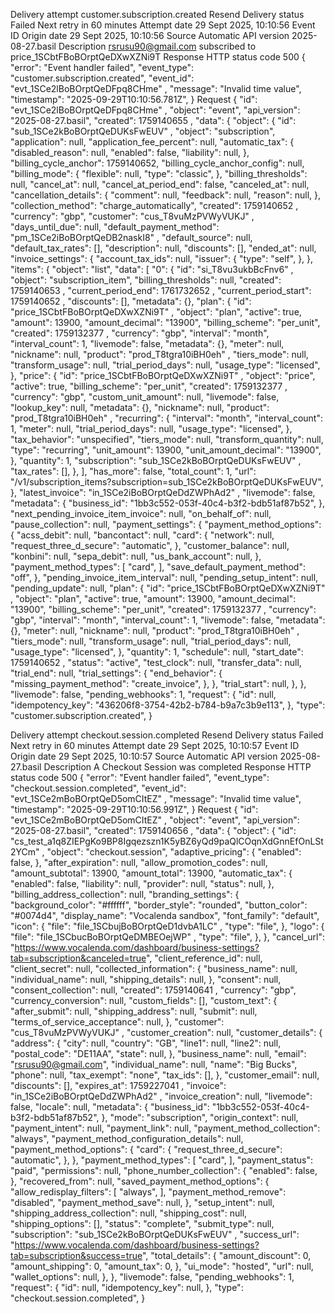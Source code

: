 Delivery attempt
customer.subscription.created
Resend
Delivery status
Failed
Next retry in 60 minutes
Attempt date
29 Sept 2025, 10:10:56
Event ID
Origin date
29 Sept 2025, 10:10:56
Source
Automatic
API version
2025-08-27.basil
Description
rsrusu90@gmail.com subscribed to price_1SCbtFBoBOrptQeDXwXZNi9T
Response
HTTP status code
500
{
"error": 
"Event handler failed",
"event_type": 
"customer.subscription.created",
"event_id": 
"evt_1SCe2lBoBOrptQeDFpq8CHme"
,
"message": 
"Invalid time value",
"timestamp": 
"2025-09-29T10:10:56.781Z",
}
Request
{
"id": 
"evt_1SCe2lBoBOrptQeDFpq8CHme"
,
"object": 
"event",
"api_version": 
"2025-08-27.basil",
"created": 
1759140655
,
"data": {
"object": {
"id": 
"sub_1SCe2kBoBOrptQeDUKsFwEUV"
,
"object": 
"subscription",
"application": 
null,
"application_fee_percent": 
null,
"automatic_tax": {
"disabled_reason": 
null,
"enabled": 
false,
"liability": 
null,
},
"billing_cycle_anchor": 
1759140652,
"billing_cycle_anchor_config": 
null,
"billing_mode": {
"flexible": 
null,
"type": 
"classic",
},
"billing_thresholds": 
null,
"cancel_at": 
null,
"cancel_at_period_end": 
false,
"canceled_at": 
null,
"cancellation_details": {
"comment": 
null,
"feedback": 
null,
"reason": 
null,
},
"collection_method": 
"charge_automatically",
"created": 
1759140652
,
"currency": 
"gbp",
"customer": 
"cus_T8vuMzPVWyVUKJ"
,
"days_until_due": 
null,
"default_payment_method": 
"pm_1SCe2iBoBOrptQeDB2naskI8"
,
"default_source": 
null,
"default_tax_rates": [],
"description": 
null,
"discounts": [],
"ended_at": 
null,
"invoice_settings": {
"account_tax_ids": 
null,
"issuer": {
"type": 
"self",
},
},
"items": {
"object": 
"list",
"data": [
"0": {
"id": 
"si_T8vu3ukbBcFnv6"
,
"object": 
"subscription_item",
"billing_thresholds": 
null,
"created": 
1759140653
,
"current_period_end": 
1761732652
,
"current_period_start": 
1759140652
,
"discounts": [],
"metadata": {},
"plan": {
"id": 
"price_1SCbtFBoBOrptQeDXwXZNi9T"
,
"object": 
"plan",
"active": 
true,
"amount": 
13900,
"amount_decimal": 
"13900",
"billing_scheme": 
"per_unit",
"created": 
1759132377
,
"currency": 
"gbp",
"interval": 
"month",
"interval_count": 
1,
"livemode": 
false,
"metadata": {},
"meter": 
null,
"nickname": 
null,
"product": 
"prod_T8tgra10iBH0eh"
,
"tiers_mode": 
null,
"transform_usage": 
null,
"trial_period_days": 
null,
"usage_type": 
"licensed",
},
"price": {
"id": 
"price_1SCbtFBoBOrptQeDXwXZNi9T"
,
"object": 
"price",
"active": 
true,
"billing_scheme": 
"per_unit",
"created": 
1759132377
,
"currency": 
"gbp",
"custom_unit_amount": 
null,
"livemode": 
false,
"lookup_key": 
null,
"metadata": {},
"nickname": 
null,
"product": 
"prod_T8tgra10iBH0eh"
,
"recurring": {
"interval": 
"month",
"interval_count": 
1,
"meter": 
null,
"trial_period_days": 
null,
"usage_type": 
"licensed",
},
"tax_behavior": 
"unspecified",
"tiers_mode": 
null,
"transform_quantity": 
null,
"type": 
"recurring",
"unit_amount": 
13900,
"unit_amount_decimal": 
"13900",
},
"quantity": 
1,
"subscription": 
"sub_1SCe2kBoBOrptQeDUKsFwEUV"
,
"tax_rates": [],
},
],
"has_more": 
false,
"total_count": 
1,
"url": 
"/v1/subscription_items?subscription=sub_1SCe2kBoBOrptQeDUKsFwEUV",
},
"latest_invoice": 
"in_1SCe2iBoBOrptQeDdZWPhAd2"
,
"livemode": 
false,
"metadata": {
"business_id": 
"1bb3c552-053f-40c4-b3f2-bdb51af87b52",
},
"next_pending_invoice_item_invoice": 
null,
"on_behalf_of": 
null,
"pause_collection": 
null,
"payment_settings": {
"payment_method_options": {
"acss_debit": 
null,
"bancontact": 
null,
"card": {
"network": 
null,
"request_three_d_secure": 
"automatic",
},
"customer_balance": 
null,
"konbini": 
null,
"sepa_debit": 
null,
"us_bank_account": 
null,
},
"payment_method_types": [
"card",
],
"save_default_payment_method": 
"off",
},
"pending_invoice_item_interval": 
null,
"pending_setup_intent": 
null,
"pending_update": 
null,
"plan": {
"id": 
"price_1SCbtFBoBOrptQeDXwXZNi9T"
,
"object": 
"plan",
"active": 
true,
"amount": 
13900,
"amount_decimal": 
"13900",
"billing_scheme": 
"per_unit",
"created": 
1759132377
,
"currency": 
"gbp",
"interval": 
"month",
"interval_count": 
1,
"livemode": 
false,
"metadata": {},
"meter": 
null,
"nickname": 
null,
"product": 
"prod_T8tgra10iBH0eh"
,
"tiers_mode": 
null,
"transform_usage": 
null,
"trial_period_days": 
null,
"usage_type": 
"licensed",
},
"quantity": 
1,
"schedule": 
null,
"start_date": 
1759140652
,
"status": 
"active",
"test_clock": 
null,
"transfer_data": 
null,
"trial_end": 
null,
"trial_settings": {
"end_behavior": {
"missing_payment_method": 
"create_invoice",
},
},
"trial_start": 
null,
},
},
"livemode": 
false,
"pending_webhooks": 
1,
"request": {
"id": 
null,
"idempotency_key": 
"436206f8-3754-42b2-b784-b9a7c3b9e113",
},
"type": 
"customer.subscription.created",
}

Delivery attempt
checkout.session.completed
Resend
Delivery status
Failed
Next retry in 60 minutes
Attempt date
29 Sept 2025, 10:10:57
Event ID
Origin date
29 Sept 2025, 10:10:57
Source
Automatic
API version
2025-08-27.basil
Description
A Checkout Session was completed
Response
HTTP status code
500
{
"error": 
"Event handler failed",
"event_type": 
"checkout.session.completed",
"event_id": 
"evt_1SCe2mBoBOrptQeD5omCItEZ"
,
"message": 
"Invalid time value",
"timestamp": 
"2025-09-29T10:10:56.991Z",
}
Request
{
"id": 
"evt_1SCe2mBoBOrptQeD5omCItEZ"
,
"object": 
"event",
"api_version": 
"2025-08-27.basil",
"created": 
1759140656
,
"data": {
"object": {
"id": 
"cs_test_a1q8ZIEPgKo9BP8Igqezszn1K5yBZ6yQd9paQlCOqnXdGnnEfOnLSt2YCm"
,
"object": 
"checkout.session",
"adaptive_pricing": {
"enabled": 
false,
},
"after_expiration": 
null,
"allow_promotion_codes": 
null,
"amount_subtotal": 
13900,
"amount_total": 
13900,
"automatic_tax": {
"enabled": 
false,
"liability": 
null,
"provider": 
null,
"status": 
null,
},
"billing_address_collection": 
null,
"branding_settings": {
"background_color": 
"#ffffff",
"border_style": 
"rounded",
"button_color": 
"#0074d4",
"display_name": 
"Vocalenda sandbox",
"font_family": 
"default",
"icon": {
"file": 
"file_1SCbujBoBOrptQeD1dvbA1LC"
,
"type": 
"file",
},
"logo": {
"file": 
"file_1SCbucBoBOrptQeDMBEOejWP"
,
"type": 
"file",
},
},
"cancel_url": 
"https://www.vocalenda.com/dashboard/business-settings?tab=subscription&canceled=true",
"client_reference_id": 
null,
"client_secret": 
null,
"collected_information": {
"business_name": 
null,
"individual_name": 
null,
"shipping_details": 
null,
},
"consent": 
null,
"consent_collection": 
null,
"created": 
1759140641
,
"currency": 
"gbp",
"currency_conversion": 
null,
"custom_fields": [],
"custom_text": {
"after_submit": 
null,
"shipping_address": 
null,
"submit": 
null,
"terms_of_service_acceptance": 
null,
},
"customer": 
"cus_T8vuMzPVWyVUKJ"
,
"customer_creation": 
null,
"customer_details": {
"address": {
"city": 
null,
"country": 
"GB",
"line1": 
null,
"line2": 
null,
"postal_code": 
"DE11AA",
"state": 
null,
},
"business_name": 
null,
"email": 
"rsrusu90@gmail.com",
"individual_name": 
null,
"name": 
"Big Bucks",
"phone": 
null,
"tax_exempt": 
"none",
"tax_ids": [],
},
"customer_email": 
null,
"discounts": [],
"expires_at": 
1759227041
,
"invoice": 
"in_1SCe2iBoBOrptQeDdZWPhAd2"
,
"invoice_creation": 
null,
"livemode": 
false,
"locale": 
null,
"metadata": {
"business_id": 
"1bb3c552-053f-40c4-b3f2-bdb51af87b52",
},
"mode": 
"subscription",
"origin_context": 
null,
"payment_intent": 
null,
"payment_link": 
null,
"payment_method_collection": 
"always",
"payment_method_configuration_details": 
null,
"payment_method_options": {
"card": {
"request_three_d_secure": 
"automatic",
},
},
"payment_method_types": [
"card",
],
"payment_status": 
"paid",
"permissions": 
null,
"phone_number_collection": {
"enabled": 
false,
},
"recovered_from": 
null,
"saved_payment_method_options": {
"allow_redisplay_filters": [
"always",
],
"payment_method_remove": 
"disabled",
"payment_method_save": 
null,
},
"setup_intent": 
null,
"shipping_address_collection": 
null,
"shipping_cost": 
null,
"shipping_options": [],
"status": 
"complete",
"submit_type": 
null,
"subscription": 
"sub_1SCe2kBoBOrptQeDUKsFwEUV"
,
"success_url": 
"https://www.vocalenda.com/dashboard/business-settings?tab=subscription&success=true",
"total_details": {
"amount_discount": 
0,
"amount_shipping": 
0,
"amount_tax": 
0,
},
"ui_mode": 
"hosted",
"url": 
null,
"wallet_options": 
null,
},
},
"livemode": 
false,
"pending_webhooks": 
1,
"request": {
"id": 
null,
"idempotency_key": 
null,
},
"type": 
"checkout.session.completed",
}
